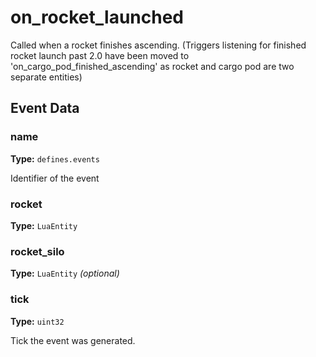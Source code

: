 # on_rocket_launched

Called when a rocket finishes ascending. (Triggers listening for finished rocket launch past 2.0 have been moved to 'on_cargo_pod_finished_ascending' as rocket and cargo pod are two separate entities)

## Event Data

### name

**Type:** `defines.events`

Identifier of the event

### rocket

**Type:** `LuaEntity`

### rocket_silo

**Type:** `LuaEntity` *(optional)*

### tick

**Type:** `uint32`

Tick the event was generated.

